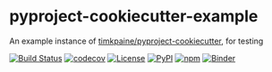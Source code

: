 # pyproject-cookiecutter-example

An example instance of [timkpaine/pyproject-cookiecutter](https://github.com/timkpaine/pyproject-cookiecutter), for testing


[![Build Status](https://github.com/timkpaine/pyproject-cookiecutter-example/workflows/Build%20Status/badge.svg?branch=main)](https://github.com/timkpaine/pyproject-cookiecutter-example/actions?query=workflow%3A%22Build+Status%22)
[![codecov](https://codecov.io/gh/timkpaine/pyproject-cookiecutter-example/branch/main/graph/badge.svg)](https://codecov.io/gh/timkpaine/pyproject-cookiecutter-example)
[![License](https://img.shields.io/github/license/timkpaine/pyproject-cookiecutter-example)](https://github.com/timkpaine/pyproject-cookiecutter-example)
[![PyPI](https://img.shields.io/pypi/v/pyproject-cookiecutter-example.svg)](https://pypi.python.org/pypi/pyproject-cookiecutter-example)
[![npm](https://img.shields.io/npm/v/pyproject-cookiecutter-example.svg)](https://www.npmjs.com/package/pyproject-cookiecutter-example)
[![Binder](https://mybinder.org/badge_logo.svg)](https://mybinder.org/v2/gh/timkpaine/pyproject-cookiecutter-example/main?urlpath=lab)
